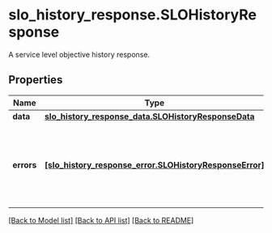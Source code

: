 # slo_history_response.SLOHistoryResponse

A service level objective history response.
## Properties
Name | Type | Description | Notes
------------ | ------------- | ------------- | -------------
**data** | [**slo_history_response_data.SLOHistoryResponseData**](SLOHistoryResponseData.md) |  | [optional] 
**errors** | [**[slo_history_response_error.SLOHistoryResponseError]**](SLOHistoryResponseError.md) | A list of errors while querying the history data for the service level objective. | [optional] 

[[Back to Model list]](../README.md#documentation-for-models) [[Back to API list]](../README.md#documentation-for-api-endpoints) [[Back to README]](../README.md)


